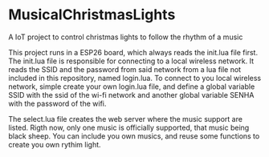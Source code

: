 # MusicalChristmasLights
A IoT project to control christmas lights to follow the rhythm of a music

This project runs in a ESP26 board, which always reads the init.lua file first.
The init.lua file is responsible for connecting to a local wireless network.
It reads the SSID and the password from said network from a lua file not included in this repository, named login.lua.
To connect to you local wireless network, simple create your own login.lua file, and define a global variable SSID with the ssid of the wi-fi network and
another global variable SENHA with the password of the wifi.

The select.lua file creates the web server where the music support are listed. Rigth now, only one music is officially supported,
that music being black sheep. You can include you own musics, and reuse some functions to create you own rythim light.

